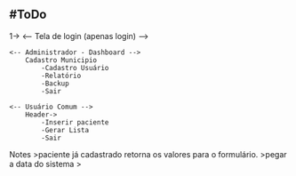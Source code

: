 #ToDo
----------------------

1->
    <-- Tela de login (apenas login) -->

    <-- Administrador - Dashboard -->
        Cadastro Municipio
            -Cadastro Usuário
            -Relatório
            -Backup
            -Sair

    <-- Usuário Comum -->
        Header->
            -Inserir paciente
            -Gerar Lista
            -Sair


Notes
    >paciente já cadastrado retorna os valores para o formulário.
    >pegar a data do sistema
    >